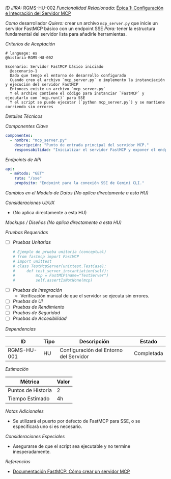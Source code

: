 *ID JIRA:* RGMS-HU-002
*Funcionalidad Relacionada:* [Épica 1: Configuración e Integración del Servidor MCP](../../planning/HU-RGMS-001.md#épica-1-configuración-e-integración-del-servidor-mcp)

*Como* desarrollador
*Quiero:* crear un archivo `mcp_server.py` que inicie un servidor FastMCP básico con un endpoint SSE
*Para:* tener la estructura fundamental del servidor lista para añadirle herramientas.

*Criterios de Aceptación*
```gherkin
# language: es
@historia-RGMS-HU-002

Escenario: Servidor FastMCP básico iniciado
  @escenario-1
  Dado que tengo el entorno de desarrollo configurado
  Cuando creo el archivo `mcp_server.py` e implemento la instanciación y ejecución del servidor FastMCP
  Entonces existe un archivo `mcp_server.py`
  Y el archivo contiene el código para instanciar `FastMCP` y ejecutarlo con `mcp.run()` para SSE
  Y el script se puede ejecutar (`python mcp_server.py`) y se mantiene corriendo sin errores

```

*Detalles Técnicos*

*Componentes Clave*
```yaml
componentes:
  - nombre: "mcp_server.py"
    descripción: "Punto de entrada principal del servidor MCP."
    responsabilidad: "Inicializar el servidor FastMCP y exponer el endpoint SSE."
```

*Endpoints de API*
```yaml
api:
  - método: "GET"
    ruta: "/sse"
    propósito: "Endpoint para la conexión SSE de Gemini CLI."
```

*Cambios en el Modelo de Datos*
*(No aplica directamente a esta HU)*

*Consideraciones UI/UX*
- (No aplica directamente a esta HU)

*Mockups / Diseños*
*(No aplica directamente a esta HU)*

*Pruebas Requeridas*

- [ ] *Pruebas Unitarias*
  ```python
  # Ejemplo de prueba unitaria (conceptual)
  # from fastmcp import FastMCP
  # import unittest
  # class TestMcpServer(unittest.TestCase):
  #     def test_server_instantiation(self):
  #         mcp = FastMCP(name="TestServer")
  #         self.assertIsNotNone(mcp)
  ```
- [ ] *Pruebas de Integración*
  - Verificación manual de que el servidor se ejecuta sin errores.
- [ ] *Pruebas de UI*
- [ ] *Pruebas de Rendimiento*
- [ ] *Pruebas de Seguridad*
- [ ] *Pruebas de Accesibilidad*

*Dependencias*

| ID | Tipo | Descripción | Estado |
|----|------|-------------|--------|
| RGMS-HU-001 | HU | Configuración del Entorno del Servidor | Completada |

*Estimación*

| Métrica | Valor |
|---------|-------|
| Puntos de Historia | 2 |
| Tiempo Estimado | 4h |

*Notas Adicionales*
- Se utilizará el puerto por defecto de FastMCP para SSE, o se especificará uno si es necesario.

*Consideraciones Especiales*
- Asegurarse de que el script sea ejecutable y no termine inesperadamente.

*Referencias*
- [Documentación FastMCP: Cómo crear un servidor MCP](https://gofastmcp.com/tutorials/create-mcp-server)
